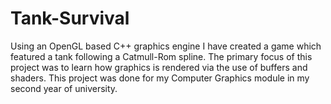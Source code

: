 # Tank-Survival
Using an OpenGL based C++ graphics engine I have created a game which featured a tank following a Catmull-Rom spline. The primary focus of this project was to learn how graphics is rendered via the use of buffers and shaders. This project was done for my Computer Graphics module in my second year of university.
